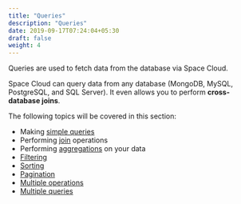 ```yaml
---
title: "Queries"
description: "Queries"
date: 2019-09-17T07:24:04+05:30
draft: false
weight: 4
---
```


Queries are used to fetch data from the database via Space Cloud. 

Space Cloud can query data from any database (MongoDB, MySQL, PostgreSQL, and SQL Server). It even allows you to perform **cross-database joins**.

The following topics will be covered in this section:

- Making [simple queries](/storage/database/queries/simple-queries)
- Performing [join](/storage/database/queries/joins) operations
- Performing [aggregations](/storage/database/queries/aggregations) on your data
- [Filtering](/storage/database/queries/filtering)
- [Sorting](/storage/database/queries/sorting)
- [Pagination](/storage/database/queries/pagination)
- [Multiple operations](/storage/database/queries/multiple-operations)
- [Multiple queries](/storage/database/queries/multiple-queries) 